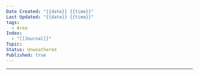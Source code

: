 ```yaml
---
Date Created: "{{date}} {{time}}"
Last Updated: "{{date}} {{time}}"
tags:
  - Area
Index:
  - "[[Journal]]"
Topic: 
Status: Unweathered
Published: true
---
```

---


